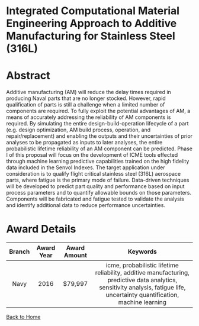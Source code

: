 
Integrated Computational Material Engineering Approach to Additive Manufacturing for Stainless Steel (316L)
===========================================================================================================

# Abstract


Additive manufacturing (AM) will reduce the delay times required in producing Naval parts that are no longer stocked. However, rapid qualification of parts is still a challenge when a limited number of components are required. To fully exploit the potential advantages of AM, a means of accurately addressing the reliability of AM components is required. By simulating the entire design-build-operation lifecycle of a part (e.g. design optimization, AM build process, operation, and repair/replacement) and enabling the outputs and their uncertainties of prior analyses to be propagated as inputs to later analyses, the entire probabilistic lifetime reliability of an AM component can be predicted. Phase I of this proposal will focus on the development of ICME tools effected through machine learning predictive capabilities trained on the high fidelity data included in the Senvol Indexes. The target application under consideration is to qualify flight critical stainless steel (316L) aerospace parts, where fatigue is the primary mode of failure. Data-driven techniques will be developed to predict part quality and performance based on input process parameters and to quantify allowable bounds on those parameters. Components will be fabricated and fatigue tested to validate the analysis and identify additional data to reduce performance uncertainties.  

# Award Details

|Branch|Award Year|Award Amount|Keywords|
| :---: | :---: | :---: | :---: |
|Navy|2016|$79,997|icme, probabilistic lifetime reliability, additive manufacturing, predictive data analytics, sensitivity analysis, fatigue life, uncertainty quantification, machine learning|
  
  


[Back to Home](https://github.com/chrischow/dod_sbir_awards#1935)
